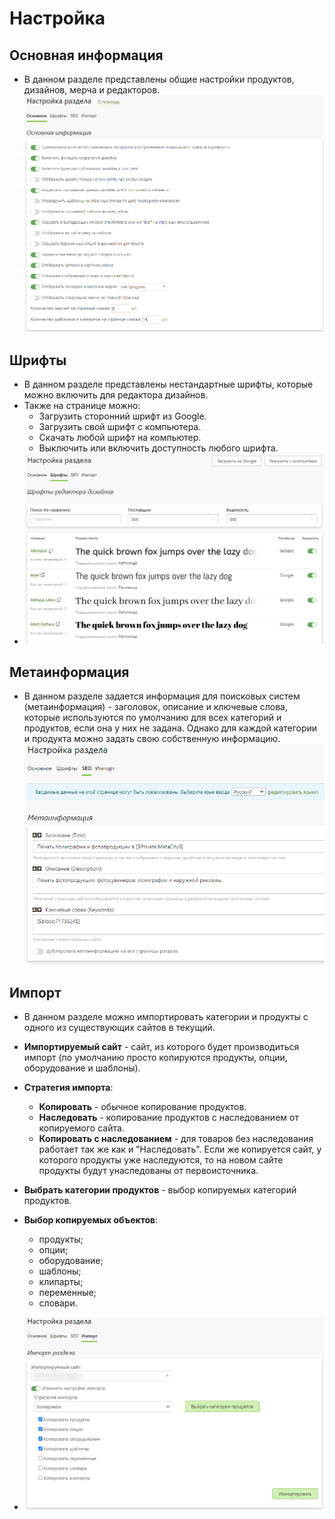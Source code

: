 # Настройка
## Основная информация
* В данном разделе представлены общие настройки продуктов, дизайнов, мерча и редакторов.
![](../_media/print/settings-general.png)

## Шрифты
* В данном разделе представлены нестандартные шрифты, которые можно включить для редактора дизайнов.
* Также на странице можно:
    + Загрузить сторонний шрифт из Google.
    + Загрузить свой шрифт с компьютера.
    + Скачать любой шрифт на компьютер.
    + Выключить или включить доступность любого шрифта.
* ![](../_media/print/settings-fonts.png)

## Метаинформация
* В данном разделе задается информация для поисковых систем (метаинформация) - заголовок, описание и ключевые слова, которые используются по умолчанию для всех категорий и продуктов, если она у них не задана. Однако для каждой категории и продукта можно задать свою собственную информацию.
![](../_media/print/settings-seo.png)

## Импорт
* В данном разделе можно импортировать категории и продукты с одного из существующих сайтов в текущий.
 
* __Импортируемый сайт__ - сайт, из которого будет производиться импорт (по умолчанию просто копируются продукты, опции, оборудование и шаблоны).
 
* __Стратегия импорта__:
    + __Копировать__ - обычное копирование продуктов.
    + __Наследовать__ - копирование продуктов с наследованием от копируемого сайта.
    + __Копировать с наследованием__ - для товаров без наследования работает так же как и "Наследовать". Если же копируется сайт, у которого продукты уже наследуются, то на новом сайте продукты будут унаследованы от первоисточника.
 
* __Выбрать категории продуктов__ - выбор копируемых категорий продуктов.
 
* __Выбор копируемых объектов__:
    + продукты;
    + опции;
    + оборудование;
    + шаблоны;
    + клипарты;
    + переменные;
    + словари.
* ![](../_media/print/settings-import.png)